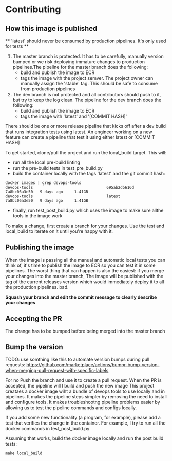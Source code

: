 # Contributing


## How this image is  published

** 'latest' should never be consumed by production pipelines. It's only used for tests **

1) The master branch is protected. It has to be carefully, manually version bumped or we risk deploying immature changes to production pipelines.The pipeline for the master branch does the following:
    - build and publish the image to ECR
    - tags the image with the project semver. The project owner can manually assign the 'stable' tag. This should be safe to consume from production pipelines
2) The dev branch is not protected and all contributors should push to it, but try to keep the log clean. The pipeline for the dev branch does the following:
    - build and publish the image to ECR
    - tags the image with 'latest' and '[COMMIT HASH]'
   
There should be one or more release pipeline that kicks off after a dev build that runs integration tests using latest. An engineer working on a new feature can create a pipeline that test it using either latest or [COMMIT HASH]



To get started, clone/pull the project and run the local_build target. This will:
 - run all the local pre-build linting
 - run the pre-build tests in test_pre_build.py
 - build the container locally with the tags 'latest' and the git commit hash:
```shell
docker images | grep devops-tools
devops-tools                                695ab2db616d      7a8bc06a3e50   9 days ago     1.41GB
devops-tools                                latest            7a8bc06a3e50   9 days ago     1.41GB
```
 - finally, run test_post_build.py which uses the image to make sure allthe tools in the image work


To make a change, first create a branch for your changes.  Use  the test and local_build to iterate on it until you're happy with it. 

## Publishing the image

When the image is passing all the manual and automatic local tests you can think of, it's time to publish the image to ECR so you can test it in some pipelines. The worst thing that can happen is also the easiest: if  you merge your changes into the master branch, The image will  be published with the tag of the current releases version which would immediately deploy it to all the production pipelines. bad.

**Squash your branch and edit the commit message to clearly describe your changes**

## Accepting the PR

The change has to be bumped before being merged into the master branch
## Bump the version
TODO: use somthing like this to automate version bumps during pull requests: https://github.com/marketplace/actions/bumpr-bump-version-when-merging-pull-request-with-specific-labels

For no
Push the branch and use it to create a pull request. When  the PR is accepted, the pipeline will l build and push the new image
This project creataes a docker image wiht a bundle of devops tools to use locally and in pipelines. It makes the pipeline steps simpler by removing the need to install and configure tools. It makes troubleshootng pipeline problems easier by allowing us to test the pipeline commands and configs locally.

If you add some new functionality (a program, for example), please add a test that verifies the change in the container. For example, I try to run all the docker commands in test_post_build.py


  


Assuming that works, build the  docker image locally and run the post build tests:
```
make local_build
```